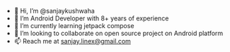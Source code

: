 - 👋 Hi, I’m @sanjaykushwaha
- 👀 I’m Android Developer with 8+ years of experience
- 🌱 I’m currently learning jetpack compose
- 💞️ I’m looking to collaborate on open source project on Android platform
- 📫 Reach me at sanjay.linex@gmail.com

<!---
sanjaykushwaha/sanjaykushwaha is a ✨ special ✨ repository because its `README.md` (this file) appears on your GitHub profile.
You can click the Preview link to take a look at your changes.
--->
